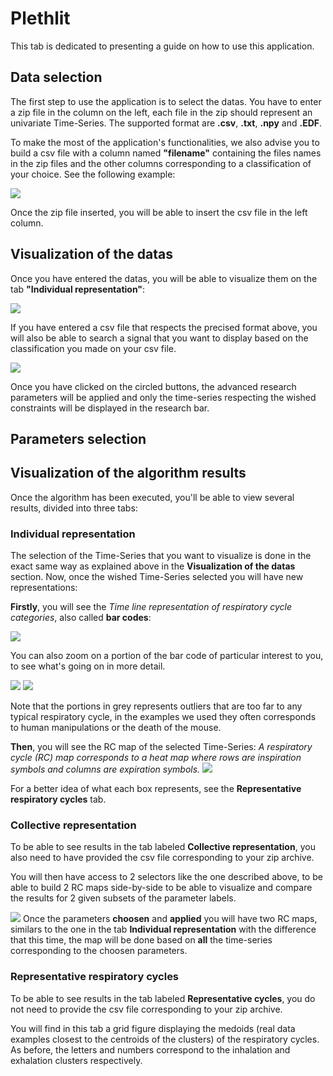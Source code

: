 # Plethlit

This tab is dedicated to presenting a guide on how to use this application.

## Data selection
The first step to use the application is to select the datas. 
You have to enter a zip file in the column on the left, each file in the zip should represent an univariate Time-Series. 
The supported format are **.csv**, **.txt**, **.npy** and **.EDF**. 

To make the most of the application's functionalities, we also advise you to build a csv file with a column named **"filename"** containing the files names in the zip files and the other columns corresponding to a classification of your choice. See the following example: 

![](tutorial_images/csv_example.png)

Once the zip file inserted, you will be able to insert the csv file in the left column.

## Visualization of the datas 
Once you have entered the datas, you will be able to visualize them on the tab **"Individual representation"**:

![](tutorial_images/representation_example.png)

If you have entered a csv file that respects the precised format above, you will also be able to search a signal that you want to display based on the classification you made on your csv file.

![](tutorial_images/advanced_params_example.png)

Once you have clicked on the circled buttons, the advanced research parameters will be applied and only the time-series respecting the wished constraints will be displayed in the research bar.

## Parameters selection

## Visualization of the algorithm results
Once the algorithm has been executed, you'll be able to view several results, divided into three tabs: 

### Individual representation
The selection of the Time-Series that you want to visualize is done in the exact same way as explained above in the **Visualization of the datas** section. Now, once the wished Time-Series selected you will have new representations:

**Firstly**, you will see the *Time line representation of respiratory cycle categories*, also called **bar codes**: 

![](tutorial_images/barcode_example.png)

You can also zoom on a portion of the bar code of particular interest to you, to see what's going on in more detail.

![](tutorial_images/barcode_zoom_example.png)
![](tutorial_images/barcode_zoomed_example.png)

Note that the portions in grey represents outliers that are too far to any typical respiratory cycle, in the examples we used they often corresponds to human manipulations or the death of the mouse.

**Then**, you will see the RC map of the selected Time-Series:
*A respiratory cycle (RC) map corresponds to a heat map where rows are inspiration symbols and columns are expiration symbols.*
![](tutorial_images/RCmap_example.png)

For a better idea of what each box represents, see the **Representative respiratory cycles** tab.

### Collective representation

To be able to see results in the tab labeled **Collective representation**, you also need to have provided the csv file corresponding to your zip archive.

You will then have access to 2 selectors like the one described above, to be able to build 2 RC maps side-by-side to be able to visualize and compare the results for 2 given subsets of the parameter labels. 

![](tutorial_images/collective_parameters_example.png)
Once the parameters **choosen** and **applied** you will have two RC maps, similars to the one in the tab **Individual representation** with the difference that this time, the map will be done based on **all** the time-series corresponding to the choosen parameters.


### Representative respiratory cycles

To be able to see results in the tab labeled **Representative cycles**, you do not need to provide the csv file corresponding to your zip archive.

You will find in this tab a grid figure displaying the medoids (real data examples closest to the centroids of the clusters) of the respiratory cycles. As before, the letters and numbers correspond to the inhalation and exhalation clusters respectively.